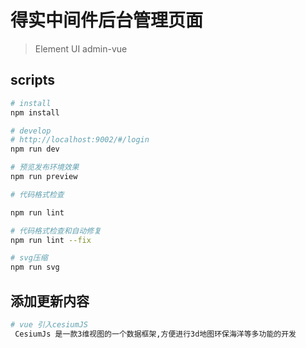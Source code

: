 # 得实中间件后台管理页面

> Element UI admin-vue

## scripts

```bash
# install
npm install

# develop
# http://localhost:9002/#/login
npm run dev

# 预览发布环境效果
npm run preview

# 代码格式检查

npm run lint

# 代码格式检查和自动修复
npm run lint --fix

# svg压缩
npm run svg
```
## 添加更新内容

```bash
# vue 引入cesiumJS
 CesiumJs 是一款3维视图的一个数据框架,方便进行3d地图环保海洋等多功能的开发
```